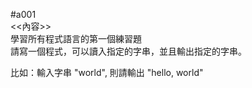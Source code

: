 #a001  
<<內容>>  
學習所有程式語言的第一個練習題   
請寫一個程式，可以讀入指定的字串，並且輸出指定的字串。  
  
比如：輸入字串 "world", 則請輸出 "hello, world"  

